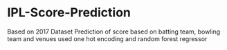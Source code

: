 # IPL-Score-Prediction
Based on 2017 Dataset Prediction of score based on batting team, bowling team and venues
used one hot encoding and random forest regressor
